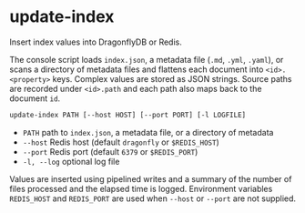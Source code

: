 # update-index

Insert index values into DragonflyDB or Redis.

The console script loads `index.json`, a metadata file (`.md`, `.yml`, `.yaml`),
or scans a directory of metadata files and flattens each document
into `<id>.<property>` keys. Complex values are stored as JSON strings. Source
paths are recorded under `<id>.path` and each path also maps back to the
document `id`.

```bash
update-index PATH [--host HOST] [--port PORT] [-l LOGFILE]
```

- `PATH` path to `index.json`, a metadata file, or a directory of metadata
- `--host` Redis host (default `dragonfly` or `$REDIS_HOST`)
- `--port` Redis port (default `6379` or `$REDIS_PORT`)
- `-l, --log` optional log file

Values are inserted using pipelined writes and a summary of the number of files
processed and the elapsed time is logged. Environment variables `REDIS_HOST`
and `REDIS_PORT` are used when `--host` or `--port` are not supplied.
